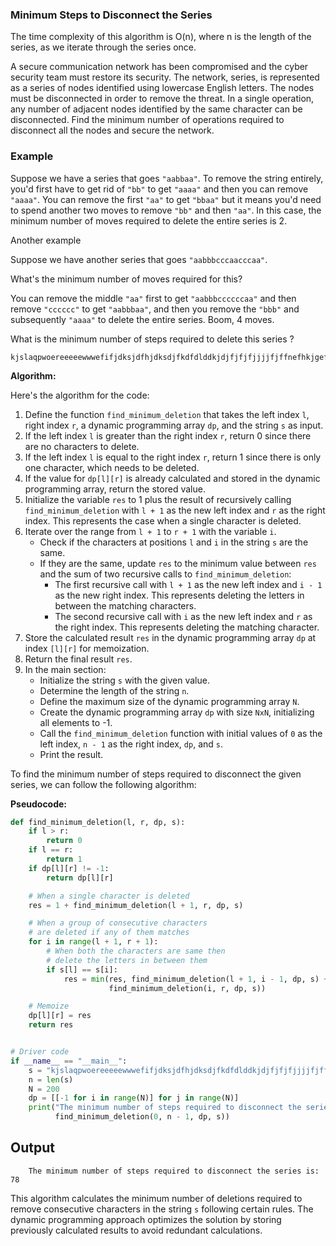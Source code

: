 ### Minimum Steps to Disconnect the Series

The time complexity of this algorithm is O(n), where n is the length of the series, as we iterate through the series once.

A secure communication network has been compromised and the cyber security team must restore its security. The network, series, is represented as a series of nodes identified using lowercase English letters. The nodes must be disconnected in order to remove the threat. In a single operation, any number of adjacent nodes identified by the same character can be disconnected. Find the minimum number of operations required to disconnect all the nodes and secure the network.

### Example

Suppose we have a series that goes `"aabbaa"`.
To remove the string entirely, you'd first have to get rid of `"bb"` to get `"aaaa"` and then you can remove `"aaaa"`.
You can remove the first `"aa"` to get `"bbaa"` but it means you'd need to spend another two moves to remove `"bb"` and then `"aa"`.
In this case, the minimum number of moves required to delete the entire series is 2.

Another example

Suppose we have another series that goes `"aabbbcccaacccaa"`.

What's the minimum number of moves required for this?

You can remove the middle `"aa"` first to get `"aabbbccccccaa"` and then remove `"cccccc"` to get `"aabbbaa"`, and then you remove the `"bbb"` and subsequently `"aaaa"` to delete the entire series.
Boom, 4 moves.

What is the minimum number of steps required to delete this series ?

```
kjslaqpwoereeeeewwwefifjdksjdfhjdksdjfkdfdlddkjdjfjfjfjjjjfjffnefhkjgefkgjefkjgkefjekihutrieruhigtefhgbjkkkknbmssdsdsfdvneurghiueor
```

**Algorithm:**

Here's the algorithm for the code:

1. Define the function `find_minimum_deletion` that takes the left index `l`, right index `r`, a dynamic programming array `dp`, and the string `s` as input.
2. If the left index `l` is greater than the right index `r`, return 0 since there are no characters to delete.
3. If the left index `l` is equal to the right index `r`, return 1 since there is only one character, which needs to be deleted.
4. If the value for `dp[l][r]` is already calculated and stored in the dynamic programming array, return the stored value.
5. Initialize the variable `res` to 1 plus the result of recursively calling `find_minimum_deletion` with `l + 1` as the new left index and `r` as the right index. This represents the case when a single character is deleted.
6. Iterate over the range from `l + 1` to `r + 1` with the variable `i`.
   - Check if the characters at positions `l` and `i` in the string `s` are the same.
   - If they are the same, update `res` to the minimum value between `res` and the sum of two recursive calls to `find_minimum_deletion`:
     - The first recursive call with `l + 1` as the new left index and `i - 1` as the new right index. This represents deleting the letters in between the matching characters.
     - The second recursive call with `i` as the new left index and `r` as the right index. This represents deleting the matching character.
7. Store the calculated result `res` in the dynamic programming array `dp` at index `[l][r]` for memoization.
8. Return the final result `res`.
9. In the main section:
   - Initialize the string `s` with the given value.
   - Determine the length of the string `n`.
   - Define the maximum size of the dynamic programming array `N`.
   - Create the dynamic programming array `dp` with size `NxN`, initializing all elements to -1.
   - Call the `find_minimum_deletion` function with initial values of `0` as the left index, `n - 1` as the right index, `dp`, and `s`.
   - Print the result.

To find the minimum number of steps required to disconnect the given series, we can follow the following algorithm:

**Pseudocode:**

```python
def find_minimum_deletion(l, r, dp, s):
    if l > r:
        return 0
    if l == r:
        return 1
    if dp[l][r] != -1:
        return dp[l][r]

    # When a single character is deleted
    res = 1 + find_minimum_deletion(l + 1, r, dp, s)

    # When a group of consecutive characters
    # are deleted if any of them matches
    for i in range(l + 1, r + 1):
        # When both the characters are same then
        # delete the letters in between them
        if s[l] == s[i]:
            res = min(res, find_minimum_deletion(l + 1, i - 1, dp, s) +
                      find_minimum_deletion(i, r, dp, s))

    # Memoize
    dp[l][r] = res
    return res


# Driver code
if __name__ == "__main__":
    s = "kjslaqpwoereeeeewwwefifjdksjdfhjdksdjfkdfdlddkjdjfjfjfjjjjfjffnefhkjgefkgjefkjgkefjekihutrieruhigtefhgbjkkkknbmssdsdsfdvneurghiueor"
    n = len(s)
    N = 200
    dp = [[-1 for i in range(N)] for j in range(N)]
    print("The minimum number of steps required to disconnect the series is :",
          find_minimum_deletion(0, n - 1, dp, s))
```

## Output

```
    The minimum number of steps required to disconnect the series is: 78
```

This algorithm calculates the minimum number of deletions required to remove consecutive characters in the string `s` following certain rules. The dynamic programming approach optimizes the solution by storing previously calculated results to avoid redundant calculations.
